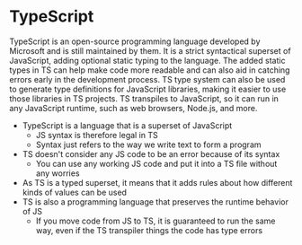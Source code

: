 # TypeScript

TypeScript is an open-source programming language developed by Microsoft and is still maintained by them. It is a strict syntactical superset of JavaScript, adding optional static typing to the language. The added static types in TS can help make code more readable and can also aid in catching errors early in the development process.
TS type system can also be used to generate type definitions for JavaScript libraries, making it easier to use those libraries in TS projects.
TS transpiles to JavaScript, so it can run in any JavaScript runtime, such as web browsers, Node.js, and more. 

- TypeScript is a language that is a superset of JavaScript
    - JS syntax is therefore legal in TS
    - Syntax just refers to the way we write text to form a program
- TS doesn't consider any JS code to be an error because of its syntax
    - You can use any working JS code and put it into a TS file without any worries
- As TS is a typed superset, it means that it adds rules about how different kinds of values can be used
- TS is also a programming language that preserves the runtime behavior of JS
    - If you move code from JS to TS, it is guaranteed to run the same way, even if the TS transpiler things the code has type errors